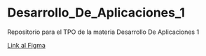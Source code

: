 # Desarrollo_De_Aplicaciones_1
Repositorio para el TPO de la materia Desarrollo De Aplicaciones 1

[Link al Figma](https://www.figma.com/file/2jLbNGifOprofiE9fwrTMQ/Boceto?node-id=0%3A1&t=trncwq2z1M1FELJi-1) 